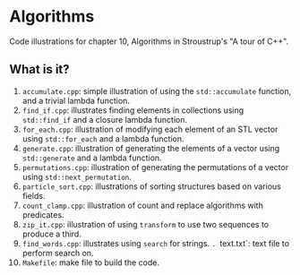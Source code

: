 # Algorithms
Code illustrations for chapter 10, Algorithms in Stroustrup's
"A tour of C++".

## What is it?
1. `accumulate.cpp`: simple illustration of using the `std::accumulate`
    function, and a trivial lambda function.
1. `find_if.cpp`: illustrates finding elements in collections using
    `std::find_if` and a closure lambda function.
1. `for_each.cpp`: illustration of modifying each element of an STL vector
    using `std::for_each` and a lambda function.
1. `generate.cpp`: illustration of generating the elements of a vector
    using `std::generate` and a lambda function.
1. `permutations.cpp`: illustration of generating the permutations of a
    vector using `std::next_permutation`.
1. `particle_sort.cpp`: illustrations of sorting structures based on
    various fields.
1. `count_clamp.cpp`: illustration of count and replace algorithms with
    predicates.
1. `zip_it.cpp`: illustration of using `transform` to use two sequences
    to produce a third.
1. `find_words.cpp`: illustrates using `search` for strings.
`. `text.txt`: text file to perform search on.
1. `Makefile`: make file to build the code.
